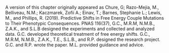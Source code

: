 A version of this chapter originally appeared as Chure, G; Razo-Mejia, M.,
Belliveau, N.M.; Kaczmarek, Zofii A.; Einav, T.; Barnes, Stephanie L.; Lewis,
M., and Phillips, R. (2019). Predictive Shifts in Free Energy Couple
Mutations to Their Phenotypic Consequences. PNAS 116(37), G.C., M.R.M,
N.M.B., Z.A.K., and S.L.B designed the experiments and collected and analyzed
data. G.C. developed theoretical treatment of free energy shifts. G.C.,
M.R.M, N.M.B., Z.A.K., T.E., S.L.B., and R.P. designed the research project.
G.C. and R.P. wrote the paper. M.L. provided guidance and advice.
